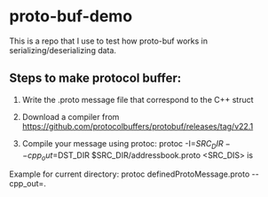 # proto-buf-demo
This is a repo that I use to test how proto-buf works in serializing/deserializing data. 

## Steps to make protocol buffer:
1. Write the .proto message file that correspond to the C++ struct

2. Download a compiler from https://github.com/protocolbuffers/protobuf/releases/tag/v22.1 

3. Compile your message using protoc:
  protoc -I=$SRC_DIR --cpp_out=$DST_DIR $SRC_DIR/addressbook.proto
  <SRC_DIS> is 
  
  Example for current directory: protoc definedProtoMessage.proto --cpp_out=.
  
  
